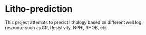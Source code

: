 # Litho-prediction
This project attempts to predict lithology based on different well log response such as GR, Resistivity, NPHI, RHOB, etc. 

